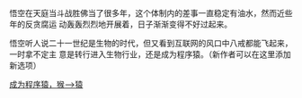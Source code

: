 悟空在天庭当斗战胜佛当了很多年，这个体制内的差事一直稳定有油水，然而近些年的反贪腐运
动轰轰烈烈地开展着，日子渐渐变得不好过起来。

悟空听人说二十一世纪是生物的时代，但又看到互联网的风口中八戒都能飞起来，一时拿不定主
意是转行进入生物行业，还是成为程序猿。（新作者可以在这里添加新选项）

[成为程序猿，猴——>猿](../monkey-to-coder/monkey_coder.md)